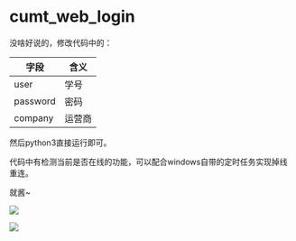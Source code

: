# cumt_web_login

没啥好说的，修改代码中的：

| 字段     | 含义   |
| -------- | ------ |
| user     | 学号   |
| password | 密码   |
| company  | 运营商 |

然后python3直接运行即可。

代码中有检测当前是否在线的功能，可以配合windows自带的定时任务实现掉线重连。

就酱~

![](http://blog.iyzyi.com/usr/uploads/2020/06/4253813598.png)

![](http://blog.iyzyi.com/usr/uploads/2020/06/2655743810.png)

